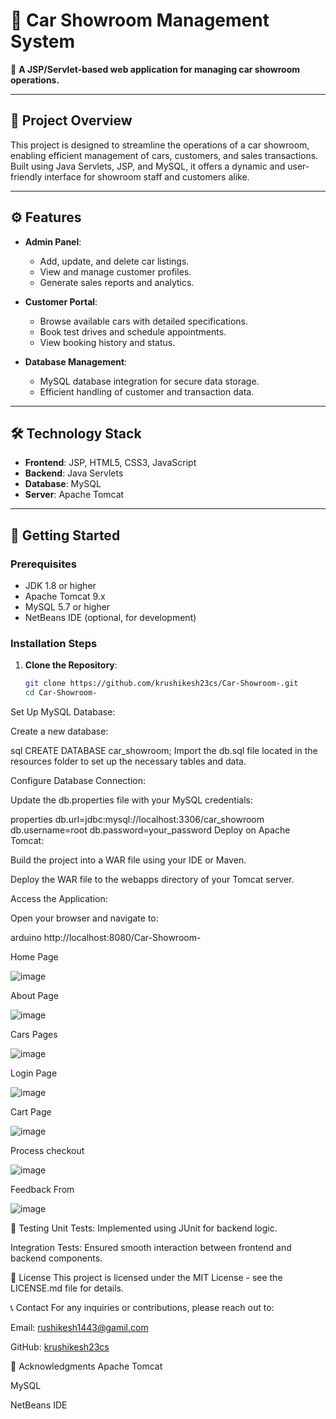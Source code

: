 # 🚗 Car Showroom Management System

📌 **A JSP/Servlet-based web application for managing car showroom operations.**

---

## 🧩 Project Overview

This project is designed to streamline the operations of a car showroom, enabling efficient management of cars, customers, and sales transactions. Built using Java Servlets, JSP, and MySQL, it offers a dynamic and user-friendly interface for showroom staff and customers alike.

---

## ⚙️ Features

- **Admin Panel**:
  - Add, update, and delete car listings.
  - View and manage customer profiles.
  - Generate sales reports and analytics.

- **Customer Portal**:
  - Browse available cars with detailed specifications.
  - Book test drives and schedule appointments.
  - View booking history and status.

- **Database Management**:
  - MySQL database integration for secure data storage.
  - Efficient handling of customer and transaction data.

---

## 🛠️ Technology Stack

- **Frontend**: JSP, HTML5, CSS3, JavaScript
- **Backend**: Java Servlets
- **Database**: MySQL
- **Server**: Apache Tomcat

---

## 🚀 Getting Started

### Prerequisites

- JDK 1.8 or higher
- Apache Tomcat 9.x
- MySQL 5.7 or higher
- NetBeans IDE (optional, for development)

### Installation Steps

1. **Clone the Repository**:
   ```bash
   git clone https://github.com/krushikesh23cs/Car-Showroom-.git
   cd Car-Showroom-
Set Up MySQL Database:

Create a new database:

sql
CREATE DATABASE car_showroom;
Import the db.sql file located in the resources folder to set up the necessary tables and data.

Configure Database Connection:

Update the db.properties file with your MySQL credentials:

properties
db.url=jdbc:mysql://localhost:3306/car_showroom
db.username=root
db.password=your_password
Deploy on Apache Tomcat:

Build the project into a WAR file using your IDE or Maven.

Deploy the WAR file to the webapps directory of your Tomcat server.

Access the Application:

Open your browser and navigate to:

arduino
http://localhost:8080/Car-Showroom-


Home Page 

![image](https://github.com/user-attachments/assets/5d133830-0c09-4ea1-970e-a04cba0ef6e4)

About Page 

![image](https://github.com/user-attachments/assets/e68ea8bc-04eb-4c37-abe2-f2afa8ab7e66)

Cars Pages 

![image](https://github.com/user-attachments/assets/7da363ab-e8da-43a0-8839-ec69fb0bcab3)

Login Page 

![image](https://github.com/user-attachments/assets/4e63ae52-b56c-4481-a22b-66e22453328a)

Cart Page

![image](https://github.com/user-attachments/assets/6159aede-e585-4f59-a629-cf078dce10cd)

Process checkout

![image](https://github.com/user-attachments/assets/9742afc6-7430-4683-bc15-527ccef86543)

Feedback From

![image](https://github.com/user-attachments/assets/7ea4aaf8-f69b-4bf0-ab4b-cffd9c4acca6)


🧪 Testing
Unit Tests: Implemented using JUnit for backend logic.

Integration Tests: Ensured smooth interaction between frontend and backend components.

📄 License
This project is licensed under the MIT License - see the LICENSE.md file for details.

📞 Contact
For any inquiries or contributions, please reach out to:

Email: rushikesh1443@gamil.com

GitHub: [krushikesh23cs](https://github.com/krushikesh23cs?tab=repositories)

🔗 Acknowledgments
Apache Tomcat

MySQL

NetBeans IDE

